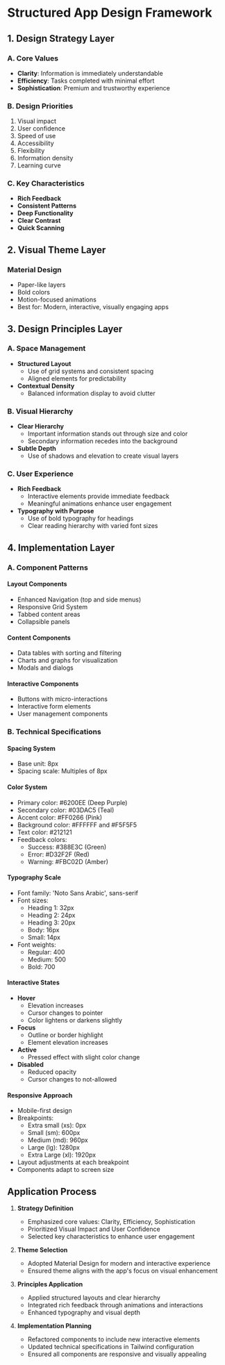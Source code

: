 # Structured App Design Framework

## 1. Design Strategy Layer

### A. Core Values

- **Clarity**: Information is immediately understandable
- **Efficiency**: Tasks completed with minimal effort
- **Sophistication**: Premium and trustworthy experience

### B. Design Priorities

1. Visual impact
2. User confidence
3. Speed of use
4. Accessibility
5. Flexibility
6. Information density
7. Learning curve

### C. Key Characteristics

- **Rich Feedback**
- **Consistent Patterns**
- **Deep Functionality**
- **Clear Contrast**
- **Quick Scanning**

## 2. Visual Theme Layer

### Material Design

- Paper-like layers
- Bold colors
- Motion-focused animations
- Best for: Modern, interactive, visually engaging apps

## 3. Design Principles Layer

### A. Space Management

- **Structured Layout**
  - Use of grid systems and consistent spacing
  - Aligned elements for predictability
- **Contextual Density**
  - Balanced information display to avoid clutter

### B. Visual Hierarchy

- **Clear Hierarchy**
  - Important information stands out through size and color
  - Secondary information recedes into the background
- **Subtle Depth**
  - Use of shadows and elevation to create visual layers

### C. User Experience

- **Rich Feedback**
  - Interactive elements provide immediate feedback
  - Meaningful animations enhance user engagement
- **Typography with Purpose**
  - Use of bold typography for headings
  - Clear reading hierarchy with varied font sizes

## 4. Implementation Layer

### A. Component Patterns

#### Layout Components

- Enhanced Navigation (top and side menus)
- Responsive Grid System
- Tabbed content areas
- Collapsible panels

#### Content Components

- Data tables with sorting and filtering
- Charts and graphs for visualization
- Modals and dialogs

#### Interactive Components

- Buttons with micro-interactions
- Interactive form elements
- User management components

### B. Technical Specifications

#### Spacing System

- Base unit: 8px
- Spacing scale: Multiples of 8px

#### Color System

- Primary color: #6200EE (Deep Purple)
- Secondary color: #03DAC5 (Teal)
- Accent color: #FF0266 (Pink)
- Background color: #FFFFFF and #F5F5F5
- Text color: #212121
- Feedback colors:
  - Success: #388E3C (Green)
  - Error: #D32F2F (Red)
  - Warning: #FBC02D (Amber)

#### Typography Scale

- Font family: 'Noto Sans Arabic', sans-serif
- Font sizes:
  - Heading 1: 32px
  - Heading 2: 24px
  - Heading 3: 20px
  - Body: 16px
  - Small: 14px
- Font weights:
  - Regular: 400
  - Medium: 500
  - Bold: 700

#### Interactive States

- **Hover**
  - Elevation increases
  - Cursor changes to pointer
  - Color lightens or darkens slightly
- **Focus**
  - Outline or border highlight
  - Element elevation increases
- **Active**
  - Pressed effect with slight color change
- **Disabled**
  - Reduced opacity
  - Cursor changes to not-allowed

#### Responsive Approach

- Mobile-first design
- Breakpoints:
  - Extra small (xs): 0px
  - Small (sm): 600px
  - Medium (md): 960px
  - Large (lg): 1280px
  - Extra Large (xl): 1920px
- Layout adjustments at each breakpoint
- Components adapt to screen size

## Application Process

1. **Strategy Definition**
   - Emphasized core values: Clarity, Efficiency, Sophistication
   - Prioritized Visual Impact and User Confidence
   - Selected key characteristics to enhance user engagement

2. **Theme Selection**
   - Adopted Material Design for modern and interactive experience
   - Ensured theme aligns with the app's focus on visual enhancement

3. **Principles Application**
   - Applied structured layouts and clear hierarchy
   - Integrated rich feedback through animations and interactions
   - Enhanced typography and visual depth

4. **Implementation Planning**
   - Refactored components to include new interactive elements
   - Updated technical specifications in Tailwind configuration
   - Ensured all components are responsive and visually appealing